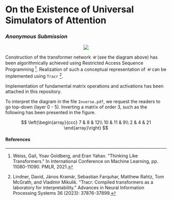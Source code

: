 # On the Existence of Universal Simulators of Attention

### _Anonymous Submission_
<p align="center">
<img src="https://github.com/user-attachments/assets/1ed3d235-7528-4f08-98e2-7a248f89bf77" />
</p>

Construction of the transformer network $\mathcal{U}$ (see the diagram above) has been algorithmically achieved using Restricted Access Sequence Programming [^1]. Realization of such a conceptual representation of $\mathcal{U}$ can be implemented using `Tracr` [^2].

Implementation of fundamental matrix operations and activations has been attached in this repository.

To interpret the diagram in the file `Inverse.pdf`, we request the readers to go top-down (layer 0 - 5). Inverting a matrix of order $3$, such as the following has been presented in the figure.

$$
\left(\begin{array}{ccc} 
7 & 8 & 12\\
10 & 11 & 9\\
2 & 4 & 21
\end{array}\right)
$$ 


#### References
[^1]: Weiss, Gail, Yoav Goldberg, and Eran Yahav. "Thinking Like Transformers." In International Conference on Machine Learning, pp. 11080-11090. PMLR, 2021.
[^2]: Lindner, David, János Kramár, Sebastian Farquhar, Matthew Rahtz, Tom McGrath, and Vladimir Mikulik. "Tracr: Compiled transformers as a laboratory for interpretability." Advances in Neural Information Processing Systems 36 (2023): 37876-37899.
